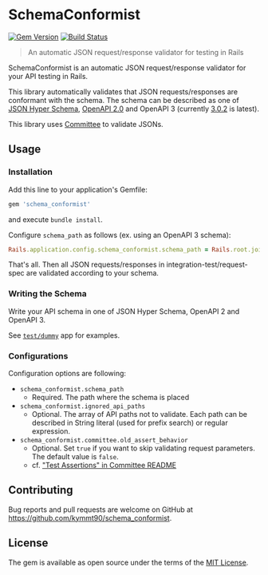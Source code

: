 # SchemaConformist

[![Gem Version](https://badge.fury.io/rb/schema_conformist.svg)](https://badge.fury.io/rb/schema_conformist) [![Build Status](https://github.com/kymmt90/schema_conformist/workflows/build/badge.svg)](https://github.com/kymmt90/schema_conformist/actions?workflow=build)

> An automatic JSON request/response validator for testing in Rails

SchemaConformist is an automatic JSON request/response validator for your API testing in Rails.

This library automatically validates that JSON requests/responses are conformant with the schema. The schema can be described as one of [JSON Hyper Schema](http://json-schema.org/latest/json-schema-hypermedia.html), [OpenAPI 2.0](https://github.com/OAI/OpenAPI-Specification/blob/master/versions/2.0.md) and OpenAPI 3 (currently [3.0.2](https://github.com/OAI/OpenAPI-Specification/blob/master/versions/3.0.2.md) is latest).

This library uses [Committee](https://github.com/interagent/committee) to validate JSONs.

## Usage

### Installation

Add this line to your application's Gemfile:

```ruby
gem 'schema_conformist'
```

and execute `bundle install`.

Configure `schema_path` as follows (ex. using an OpenAPI 3 schema):

```ruby
Rails.application.config.schema_conformist.schema_path = Rails.root.join('doc', 'openapi.yaml')
```

That's all. Then all JSON requests/responses in integration-test/request-spec are validated according to your schema.

### Writing the Schema

Write your API schema in one of JSON Hyper Schema, OpenAPI 2 and OpenAPI 3.

See [`test/dummy`](https://github.com/kymmt90/schema_conformist/tree/master/test/dummy) app for examples.

### Configurations

Configuration options are following:

- `schema_conformist.schema_path`
  - Required. The path where the schema is placed
- `schema_conformist.ignored_api_paths`
  - Optional. The array of API paths not to validate. Each path can be described in String literal (used for prefix search) or regular expression.
- `schema_conformist.committee.old_assert_behavior`
  - Optional. Set `true` if you want to skip validating request parameters. The default value is `false`.
  - cf. ["Test Assertions" in Committee README](https://github.com/interagent/committee#test-assertions)

## Contributing

Bug reports and pull requests are welcome on GitHub at https://github.com/kymmt90/schema_conformist.

## License

The gem is available as open source under the terms of the [MIT License](http://opensource.org/licenses/MIT).
